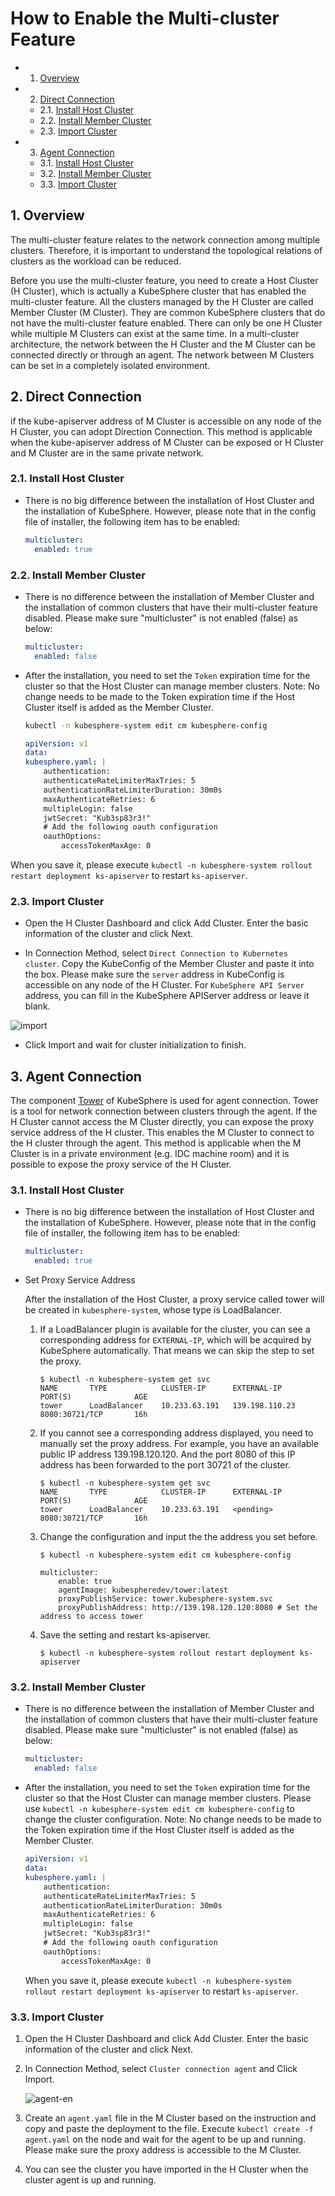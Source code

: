 # How to Enable the Multi-cluster Feature

<!-- vscode-markdown-toc -->

* 1. [Overview](#Intro)
* 2. [Direct Connection](#direct)
  * 2.1. [Install Host Cluster](#HostCluster)
  * 2.2. [Install Member Cluster](#MemberCluster)
  * 2.3. [Import Cluster](#AddCluster)
* 3. [Agent Connection](#agent)
  * 3.1. [Install Host Cluster](#HostCluster-Agent)
  * 3.2. [Install Member Cluster](#MemberCluster-Agent)
  * 3.3. [Import Cluster](#AddCluster-Agent)

<!-- vscode-markdown-toc-config
	numbering=true
	autoSave=true
	/vscode-markdown-toc-config -->
<!-- /vscode-markdown-toc -->

## 1. <a name='Intro'></a>Overview

The multi-cluster feature relates to the network connection among multiple clusters. Therefore, it is important to understand the topological relations of clusters as the workload can be reduced.

Before you use the multi-cluster feature, you need to create a Host Cluster (H Cluster), which is actually a KubeSphere cluster that has enabled the multi-cluster feature. All the clusters managed by the H Cluster are called Member Cluster (M Cluster). They are common KubeSphere clusters that do not have the multi-cluster feature enabled. There can only be one H Cluster while multiple M Clusters can exist at the same time. In a multi-cluster architecture, the network between the H Cluster and the M Cluster can be connected directly or through an agent. The network between M Clusters can be set in a completely isolated environment.

## 2. <a name='direct'></a>Direct Connection

if the kube-apiserver address of M Cluster is accessible on any node of the H Cluster, you can adopt Direction Connection. This method is applicable when the kube-apiserver address of M Cluster can be exposed or H Cluster and M Cluster are in the same private network.

### 2.1. <a name='HostCluster'></a>Install Host Cluster

* There is no big difference between the installation of Host Cluster and the installation of KubeSphere. However, please note that in the config file of installer, the following item has to be enabled:

    ```yaml
    multicluster:
      enabled: true
    ```

### 2.2. <a name='MemberCluster'></a>Install Member Cluster

* There is no difference between the installation of Member Cluster and the installation of common clusters that have their multi-cluster feature disabled. Please make sure "multicluster" is not enabled (false) as below: 

    ```yaml
    multicluster:
      enabled: false
    ```

* After the installation, you need to set the `Token` expiration time for the cluster so that the Host Cluster can manage member clusters. Note: No change needs to be made to the Token expiration time if the Host Cluster itself is added as the Member Cluster.

     ```bash
    kubectl -n kubesphere-system edit cm kubesphere-config
    ```

    ```yaml
    apiVersion: v1
    data:
    kubesphere.yaml: |
        authentication:
        authenticateRateLimiterMaxTries: 5
        authenticationRateLimiterDuration: 30m0s
        maxAuthenticateRetries: 6
        multipleLogin: false
        jwtSecret: "Kub3sp83r3!"
        # Add the following oauth configuration
        oauthOptions:
            accessTokenMaxAge: 0
    ```

When you save it, please execute `kubectl -n kubesphere-system rollout restart deployment ks-apiserver` to restart `ks-apiserver`.

### 2.3. <a name='AddCluster'></a>Import Cluster

* Open the H Cluster Dashboard and click Add Cluster. Enter the basic information of the cluster and click Next.

* In Connection Method, select `Direct Connection to Kubernetes cluster`. Copy the KubeConfig of the Member Cluster and paste it into the box. Please make sure the `server` address in KubeConfig is accessible on any node of the H Cluster. For `KubeSphere API Server` address, you can fill in the KubeSphere APIServer address or leave it blank.

![import](./import.png)

* Click Import and wait for cluster initialization to finish.

## 3. <a name='agent'></a>Agent Connection

The component [Tower](https://github.com/kubesphere/tower) of KubeSphere is used for agent connection. Tower is a tool for network connection between clusters through the agent. If the H Cluster cannot access the M Cluster directly, you can expose the proxy service address of the H cluster. This enables the M Cluster to connect to the H cluster through the agent. This method is applicable when the M Cluster is in a private environment (e.g. IDC machine room) and it is possible to expose the proxy service of the H Cluster.

### 3.1. <a name='HostCluster-Agent'></a>Install Host Cluster

* There is no big difference between the installation of Host Cluster and the installation of KubeSphere. However, please note that in the config file of installer, the following item has to be enabled:

    ```yaml
    multicluster:
      enabled: true
    ```

* Set Proxy Service Address

  After the installation of the Host Cluster, a proxy service called tower will be created in `kubesphere-system`, whose type is LoadBalancer.

  1. If a LoadBalancer plugin is available for the cluster, you can see a corresponding address for `EXTERNAL-IP`, which will be acquired by KubeSphere automatically. That means we can skip the step to set the proxy. 

        ```shell
        $ kubectl -n kubesphere-system get svc
        NAME       TYPE            CLUSTER-IP      EXTERNAL-IP     PORT(S)              AGE
        tower      LoadBalancer    10.233.63.191   139.198.110.23  8080:30721/TCP       16h
        ```

  2. If you cannot see a corresponding address displayed, you need to manually set the proxy address. For example, you have an available public IP address 139.198.120.120. And the port 8080 of this IP address has been forwarded to the port 30721 of the cluster.

        ```shell
        $ kubectl -n kubesphere-system get svc
        NAME       TYPE            CLUSTER-IP      EXTERNAL-IP     PORT(S)              AGE
        tower      LoadBalancer    10.233.63.191   <pending>  8080:30721/TCP       16h
        ```

  3. Change the configuration and input the the address you set before.

        ```shell
        $ kubectl -n kubesphere-system edit cm kubesphere-config

        multicluster:
            enable: true
            agentImage: kubespheredev/tower:latest
            proxyPublishService: tower.kubesphere-system.svc
            proxyPublishAddress: http://139.198.120.120:8080 # Set the address to access tower
        ```

  4. Save the setting and restart ks-apiserver.

        ```shell
        $ kubectl -n kubesphere-system rollout restart deployment ks-apiserver
        ```

### 3.2. <a name='MemberCluster-Agent'></a>Install Member Cluster

* There is no difference between the installation of Member Cluster and the installation of common clusters that have their multi-cluster feature disabled. Please make sure "multicluster" is not enabled (false) as below: 

    ```yaml
    multicluster:
      enabled: false
    ```

* After the installation, you need to set the `Token` expiration time for the cluster so that the Host Cluster can manage member clusters. Please use `kubectl -n kubesphere-system edit cm kubesphere-config` to change the cluster configuration. Note: No change needs to be made to the Token expiration time if the Host Cluster itself is added as the Member Cluster.


    ```yaml
    apiVersion: v1
    data:
    kubesphere.yaml: |
        authentication:
        authenticateRateLimiterMaxTries: 5
        authenticationRateLimiterDuration: 30m0s
        maxAuthenticateRetries: 6
        multipleLogin: false
        jwtSecret: "Kub3sp83r3!"
        # Add the following oauth configuration
        oauthOptions:
            accessTokenMaxAge: 0
    ```
    
    When you save it, please execute `kubectl -n kubesphere-system rollout restart deployment ks-apiserver` to restart `ks-apiserver`.

### 3.3. <a name='AddCluster-Agent'></a>Import Cluster

1. Open the H Cluster Dashboard and click Add Cluster. Enter the basic information of the cluster and click Next.

2. In Connection Method, select `Cluster connection agent` and Click Import. 

   ![agent-en](./agent-en.png)

3. Create an `agent.yaml` file in the M Cluster based on the instruction and copy and paste the deployment to the file. Execute `kubectl create -f agent.yaml` on the node and wait for the agent to be up and running. Please make sure the proxy address is accessible to the M Cluster.

4. You can see the cluster you have imported in the H Cluster when the cluster agent is up and running.